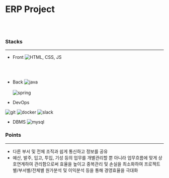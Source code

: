 # ERP Project
<br><br>
### Stacks
***
  - Front
  ![HTML, CSS, JS](https://github.com/whkim98/ERP_Project/assets/86636344/9e207ca6-6c1a-410f-b20b-62cacbca23d6)

<br><br>
  - Back
  ![java](https://github.com/whkim98/ERP_Project/assets/86636344/27304df5-c872-46b2-ba30-c45ccf4a1c5d)
  <br><br>
  ![spring](https://github.com/whkim98/ERP_Project/assets/86636344/4c94d81f-6eb5-496c-87e3-e8336164cb6d)



  - DevOps
 
 ![git](https://github.com/whkim98/ERP_Project/assets/86636344/6ab5d91a-061e-4746-a7cd-c201f75b809e)
 ![docker](https://github.com/whkim98/ERP_Project/assets/86636344/3b66769a-c89b-4df1-a45c-29ae21de02e2)
 ![slack](https://github.com/whkim98/ERP_Project/assets/86636344/bf907f03-4e0e-4b21-b2d9-2a81fe6abac2)

  - DBMS
  ![mysql](https://github.com/whkim98/ERP_Project/assets/86636344/9e3a3485-4aa7-4a94-86b5-927f3a6f2f13)


### Points
***
  - 다른 부서 및 전체 조직과 쉽게 통신하고 정보를 공유
  - 예산, 발주, 입고, 투입, 기성 등의 업무를 개별관리할 뿐 아니라 업무흐름에 맞게 상호연계하여 관리함으로써 효율을 높이고 중복관리 및 손실을 최소화하여 프로젝트별/부서별/전체별 원가분석 및 이익분석 등을 통해 경영효율을 극대화
